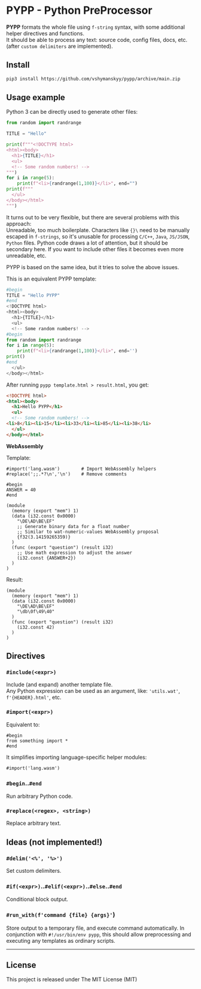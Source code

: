# PYPP - Python PreProcessor

**PYPP** formats the whole file using `f-string` syntax, with some additional helper directives and functions.  
It should be able to process any text: source code, config files, docs, etc. (after `custom delimiters` are implemented).

## Install

```sh
pip3 install https://github.com/vshymanskyy/pypp/archive/main.zip
```

## Usage example

Python 3 can be directly used to generate other files:

```py
from random import randrange

TITLE = "Hello"

print(f"""<!DOCTYPE html>
<html><body>
  <h1>{TITLE}</h1>
  <ul>
  <!-- Some random numbers! -->
""")
for i in range(5):
    print(f"<li>{randrange(1,100)}</li>", end="")
print(f"""
  </ul>
</body></html>
""")
```

It turns out to be very flexible, but there are several problems with this approach:  
Unreadable, too much boilerplate. Characters like `{}\` need to be manually escaped in `f-strings`, so it's unusable for processing `C/C++`, `Java`, `JS/JSON`, `Python` files. Python code draws a lot of attention, but it should be secondary here. If you want to include other files it becomes even more unreadable, etc.

PYPP is based on the same idea, but it tries to solve the above issues.

This is an equivalent PYPP template:
```py
#begin
TITLE = "Hello PYPP"
#end
<!DOCTYPE html>
<html><body>
  <h1>{TITLE}</h1>
  <ul>
  <!-- Some random numbers! -->
#begin
from random import randrange
for i in range(5):
    print(f"<li>{randrange(1,100)}</li>", end='')
print()
#end
  </ul>
</body></html>
```

After running `pypp template.html > result.html`, you get: 

```html
<!DOCTYPE html>
<html><body>
  <h1>Hello PYPP</h1>
  <ul>
  <!-- Some random numbers! -->
<li>8</li><li>15</li><li>33</li><li>85</li><li>38</li>
  </ul>
</body></html>
```

**WebAssembly**

Template:
```wasm
#import('lang.wasm')        # Import WebAssembly helpers
#replace(';;.*?\n','\n')    # Remove comments

#begin
ANSWER = 40
#end

(module
  (memory (export "mem") 1)
  (data (i32.const 0x0000)
    "\DE\AD\BE\EF"
    ;; Generate binary data for a float number
    ;; Similar to wat-numeric-values WebAssembly proposal
    {f32(3.14159265359)}
  )
  (func (export "question") (result i32)
    ;; Use math expression to adjust the answer
    (i32.const {ANSWER+2})
  )
)
```

Result:
```wasm
(module
  (memory (export "mem") 1)
  (data (i32.const 0x0000)
    "\DE\AD\BE\EF"
    "\db\0f\49\40"
  )
  (func (export "question") (result i32)
    (i32.const 42)
  )
)
```

## Directives

### `#include(<expr>)`
Include (and expand) another template file.  
Any Python expression can be used as an argument, like: `'utils.wat'`, `f'{HEADER}.html'`, etc.

### `#import(<expr>)`
Equivalent to:
```
#begin
from something import *
#end
```
It simplifies importing language-specific helper modules:
```
#import('lang.wasm')
```

### `#begin`..`#end`
Run arbitrary Python code.

### `#replace(<regex>, <string>)`
Replace arbitrary text.

## Ideas (not implemented!)

### `#delim('<%', '%>')`
Set custom delimiters.

### `#if(<expr>)`..`#elif(<expr>)`..`#else`..`#end`
Conditional block output.

### `#run_with(f'command {file} {args}'`)
Store output to a temporary file, and execute command automatically.
In conjunction with `#!/usr/bin/env pypp`, this should allow preprocessing and executing any templates as ordinary scripts.

__________

## License
This project is released under The MIT License (MIT)
